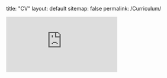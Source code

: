 title: "CV"
layout: default
sitemap: false
permalink: /Curriculum/

<embed src="https://belovanna.github.io/cv_HB.pdf" type="application/pdf" />
